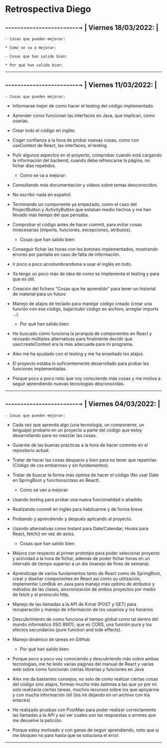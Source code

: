 # Retrospectiva Diego
------------------------¬
| Viernes 18/03/2022: |
-------------------------

    - Cosas que pueden mejorar:

    * Como se va a mejorar:

    - Cosas que han salido bien:

    * Por qué han salido bien:
______________________________________________________________________________________________________________________________________

------------------------¬
| Viernes 11/03/2022: |
-------------------------

    - Cosas que pueden mejorar:
+ Informarse mejor de como hacer el testing del código implementado.
+ Aprender como funcionan las interfaces en Java, que implican, como usarlas.
+ Crear todo el código en inglés.
+ Coger confianza a la hora de probar nuevas cosas, como con useContext de React, las interfaces, el testing.
+ Pulir algunos aspectos en el proyecto, comprobar cuando está cargando la información del backend,
cuando debe refrescarse la página, no fichar días repetidos.

    * Como se va a mejorar:
+ Consultando más documentación y vídeos sobre temas desconocidos.
+ No escribir nada en español.
+ Terminando un componente ya empezado, como el caso del ProjectButton y ActivityButton que estaban medio hechos
y me han llevado más tiempo del que pensaba.
+ Comprobar el código antes de hacer commit, para evitar cosas innecesarias (imports, funciones, excepciones, atributos).

    - Cosas que han salido bien:
+ Conseguir fichar las horas con los botones implementados, mostrando errores por pantalla en caso de falta de información.
+ Ir poco a poco acostumbrandome a usar el inglés en todo.
+ Ya tengo un poco más de idea de como se implementa el testing y para que es útil.
+ Creación del fichero "Cosas que he aprendido" para tener un historial de material para un futuro
+ Manejo de atajos de teclado para manejar código creado (crear una función con ese código, bajar/subir código en archivo,
arreglar imports ...). 

    * Por qué han salido bien:
+ He buscado como funciona la jerarquía de componentes en React y revisado múltiples alternativas para finalmente decidir
que use/createContext era la más adecuada para mi programa.
+ Alex me ha ayudado con el testing y me ha enseñado los atajos.
+ El proyecto estaba lo suficientemente desarrollado para probar las funciones implementadas.
+ Porque poco a poco noto que voy conociendo más cosas y me motiva a seguir aprendiendo nuevas tecnologías desconocidas.
______________________________________________________________________________________________________________________________________

------------------------¬
| Viernes 04/03/2022: |
-------------------------

    - Cosas que pueden mejorar:
+ Cada vez que aprenda algo (una tecnología, un componente, un lenguaje) probarlo en un proyecto a parte del código que estoy desarrollando para no mezclar las cosas.
+ Guiarme de las buenas prácticas a la hora de hacer commits en el repositorio actual.
+ Tratar de hacer las cosas despacio y bien para no tener que repetirlas (Código de css embarroso y sin fundamentos).
+ Tratar de buscar la forma más óptima de hacer el código (No usar Date en SpringBoot y functions/class en React).

    * Como se van a mejorar:
+ Usando testing para probar una nueva funcionalidad o añadido.
+ Realizando commit en inglés para habituarme y de forma breve.
+ Probando y aprendiendo y después aplicando al proyecto.
+ Usando alternativas como Instant para Date/Calendar, Hooks para React, fetch() en vez de axios.


    - Cosas que han salido bien:
+ Mejora con respecto al primer prototipo para poder selecionar proyecto y actividad a la hora de fichar, además de poder fichar horas 
en un intervalo de tiempo superior a un día (manejo de fines de semana).
+ Aprendizaje de varios fundamentos tanto de React como de SpringBoot, crear y diseñar componentes en React así como su utilización, 
implementar LomBok en Java para manejo más optimo de atributos y métodos de las clases, sincronización de ambos proyectos por medio
de fetch y el protocolo http.
+ Manejo de las llamadas a la API de Kimai (POST y GET) para recuperación y manejo de información de los usuarios y los horarios
+ Descubrimiento de como funciona el tiempo global como tal dentro del mundo informático (ISO 8601), que es CORS, una función pura y los efectos secundarios (pure function and side effects).
+ Manejo dinámico de tareas en GitHub 

    * Por qué han salido bien:
+ Porque poco a poco voy conociendo y descubriendo más sobre ambas tecnologías, me he leído varias páginas del manual de React y varias web sobre como funcionan ciertas librerías y funciones en Java
+ Alex me da bastantes consejos, no solo de como realizar ciertas cosas del código sino atajos, formas mucho más óptimas a las que yo
por mi solo realizaría ciertas tareas, muchos recursos sobre los que apoyarme y con mucha información útil (los iré dejando en un archivo con los enlaces)
+ He realizado pruebas con PostMan para poder realizar correctamente las llamadas a la API y así ver cuales son las respuestas o errores que me devuelve la petición.
+ Porque estoy motivado y con ganas de seguir aprendiendo, noto que si me bloqueo no paro hasta que se soluciona el error.

______________________________________________________________________________________________________________________________________
